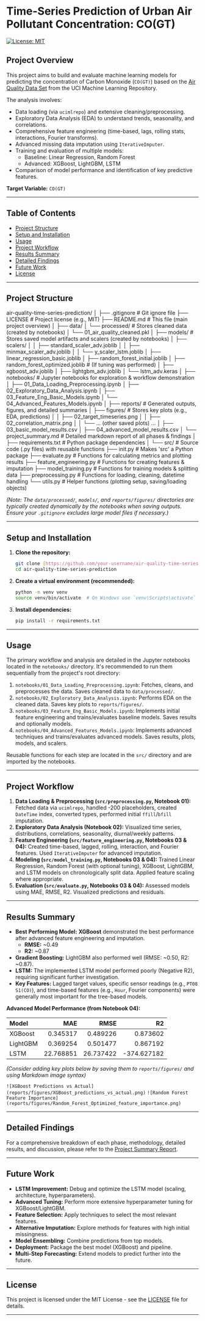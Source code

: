 # Time-Series Prediction of Urban Air Pollutant Concentration: CO(GT)

[![License: MIT](https://img.shields.io/badge/License-MIT-yellow.svg)](https://opensource.org/licenses/MIT)

## Project Overview

This project aims to build and evaluate machine learning models for predicting the concentration of Carbon Monoxide (`CO(GT)`) based on the [Air Quality Data Set](https://archive.ics.uci.edu/dataset/360/air+quality) from the UCI Machine Learning Repository.

The analysis involves:
* Data loading (via `ucimlrepo`) and extensive cleaning/preprocessing.
* Exploratory Data Analysis (EDA) to understand trends, seasonality, and correlations.
* Comprehensive feature engineering (time-based, lags, rolling stats, interactions, Fourier transforms).
* Advanced missing data imputation using `IterativeImputer`.
* Training and evaluation of multiple models:
    * Baseline: Linear Regression, Random Forest
    * Advanced: XGBoost, LightGBM, LSTM
* Comparison of model performance and identification of key predictive features.

**Target Variable:** `CO(GT)`

---

## Table of Contents

* [Project Structure](#project-structure)
* [Setup and Installation](#setup-and-installation)
* [Usage](#usage)
* [Project Workflow](#project-workflow)
* [Results Summary](#results-summary)
* [Detailed Findings](#detailed-findings)
* [Future Work](#future-work)
* [License](#license)

---

## Project Structure

air-quality-time-series-prediction/
│
├── .gitignore                # Git ignore file
├── LICENSE                   # Project license (e.g., MIT)
├── README.md                 # This file (main project overview)
│
├── data/
│   └── processed/            # Stores cleaned data (created by notebooks)
│       └── 01_air_quality_cleaned.pkl
│
├── models/                   # Stores saved model artifacts and scalers (created by notebooks)
│   ├── scalers/
│   │   ├── standard_scaler_adv.joblib
│   │   ├── minmax_scaler_adv.joblib
│   │   └── y_scaler_lstm.joblib
│   ├── linear_regression_basic.joblib
│   ├── random_forest_initial.joblib
│   ├── random_forest_optimized.joblib # (If tuning was performed)
│   ├── xgboost_adv.joblib
│   ├── lightgbm_adv.joblib
│   └── lstm_adv.keras
│
├── notebooks/                # Jupyter notebooks for exploration & workflow demonstration
│   ├── 01_Data_Loading_Preprocessing.ipynb
│   ├── 02_Exploratory_Data_Analysis.ipynb
│   ├── 03_Feature_Eng_Basic_Models.ipynb
│   └── 04_Advanced_Features_Models.ipynb
│
├── reports/                  # Generated outputs, figures, and detailed summaries
│   ├── figures/              # Stores key plots (e.g., EDA, predictions)
│   │   ├── 02_target_timeseries.png
│   │   ├── 02_correlation_matrix.png
│   │   └── ... (other saved plots) ...
│   ├── 03_basic_model_results.csv
│   ├── 04_advanced_model_results.csv
│   └── project_summary.md    # Detailed markdown report of all phases & findings
│
├── requirements.txt          # Python package dependencies
│
└── src/                      # Source code (.py files) with reusable functions
├── init.py           # Makes 'src' a Python package
├── evaluate.py           # Functions for calculating metrics and plotting results
├── feature_engineering.py # Functions for creating features & imputation
├── model_training.py     # Functions for training models & splitting data
├── preprocessing.py      # Functions for loading, cleaning, datetime handling
└── utils.py              # Helper functions (plotting setup, saving/loading objects)

*(Note: The `data/processed/`, `models/`, and `reports/figures/` directories are typically created dynamically by the notebooks when saving outputs. Ensure your `.gitignore` excludes large model files if necessary.)*

---

## Setup and Installation

1.  **Clone the repository:**
    ```bash
    git clone [https://github.com/your-username/air-quality-time-series-prediction.git](https://github.com/your-username/air-quality-time-series-prediction.git) # Replace with your repo URL
    cd air-quality-time-series-prediction
    ```
2.  **Create a virtual environment (recommended):**
    ```bash
    python -m venv venv
    source venv/bin/activate  # On Windows use `venv\Scripts\activate`
    ```
3.  **Install dependencies:**
    ```bash
    pip install -r requirements.txt
    ```

---

## Usage

The primary workflow and analysis are detailed in the Jupyter notebooks located in the `notebooks/` directory. It's recommended to run them sequentially from the project's root directory:

1.  `notebooks/01_Data_Loading_Preprocessing.ipynb`: Fetches, cleans, and preprocesses the data. Saves cleaned data to `data/processed/`.
2.  `notebooks/02_Exploratory_Data_Analysis.ipynb`: Performs EDA on the cleaned data. Saves key plots to `reports/figures/`.
3.  `notebooks/03_Feature_Eng_Basic_Models.ipynb`: Implements initial feature engineering and trains/evaluates baseline models. Saves results and optionally models.
4.  `notebooks/04_Advanced_Features_Models.ipynb`: Implements advanced techniques and trains/evaluates advanced models. Saves results, plots, models, and scalers.

Reusable functions for each step are located in the `src/` directory and are imported by the notebooks.

---

## Project Workflow

1.  **Data Loading & Preprocessing (`src/preprocessing.py`, Notebook 01):** Fetched data via `ucimlrepo`, handled -200 placeholders, created `DateTime` index, converted types, performed initial `ffill`/`bfill` imputation.
2.  **Exploratory Data Analysis (Notebook 02):** Visualized time series, distributions, correlations, seasonality, diurnal/weekly patterns.
3.  **Feature Engineering (`src/feature_engineering.py`, Notebooks 03 & 04):** Created time-based, lagged, rolling, interaction, and Fourier features. Used `IterativeImputer` for advanced imputation.
4.  **Modeling (`src/model_training.py`, Notebooks 03 & 04):** Trained Linear Regression, Random Forest (with optional tuning), XGBoost, LightGBM, and LSTM models on chronologically split data. Applied feature scaling where appropriate.
5.  **Evaluation (`src/evaluate.py`, Notebooks 03 & 04):** Assessed models using MAE, RMSE, R2. Visualized predictions and residuals.

---

## Results Summary

* **Best Performing Model:** **XGBoost** demonstrated the best performance after advanced feature engineering and imputation.
    * **RMSE:** ~0.49
    * **R2:** ~0.87
* **Gradient Boosting:** LightGBM also performed well (RMSE: ~0.50, R2: ~0.87).
* **LSTM:** The implemented LSTM model performed poorly (Negative R2), requiring significant further investigation.
* **Key Features:** Lagged target values, specific sensor readings (e.g., `PT08 S1(CO)`), and time-based features (e.g., `Hour`, Fourier components) were generally most important for the tree-based models.

**Advanced Model Performance (from Notebook 04):**

| Model    |      MAE |     RMSE |         R2 |
|:---------|---------:|---------:|-----------:|
| XGBoost  | 0.345317 | 0.489226 |   0.873602 |
| LightGBM | 0.369254 | 0.501477 |   0.867192 |
| LSTM     | 22.768851| 26.737422| -374.627182|

*(Consider adding key plots below by saving them to `reports/figures/` and using Markdown image syntax)*

`![XGBoost Predictions vs Actual](reports/figures/XGBoost_predictions_vs_actual.png)`
`![Random Forest Feature Importance](reports/figures/Random_Forest_Optimized_feature_importance.png)`

---

## Detailed Findings

For a comprehensive breakdown of each phase, methodology, detailed results, and discussion, please refer to the [Project Summary Report](reports/project_summary.md).

---

## Future Work

* **LSTM Improvement:** Debug and optimize the LSTM model (scaling, architecture, hyperparameters).
* **Advanced Tuning:** Perform more extensive hyperparameter tuning for XGBoost/LightGBM.
* **Feature Selection:** Apply techniques to select the most relevant features.
* **Alternative Imputation:** Explore methods for features with high initial missingness.
* **Model Ensembling:** Combine predictions from top models.
* **Deployment:** Package the best model (XGBoost) and pipeline.
* **Multi-Step Forecasting:** Extend models to predict further into the future.

---

## License

This project is licensed under the MIT License - see the [LICENSE](LICENSE) file for details.

---
